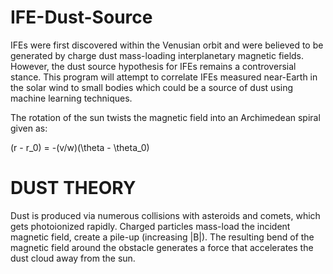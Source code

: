 # IFE-Dust-Source
IFEs were first discovered within the Venusian orbit and were believed to be generated by charge dust mass-loading interplanetary magnetic fields. However, the dust source hypothesis for IFEs remains a controversial stance. This program will attempt to correlate IFEs measured near-Earth in the solar wind to small bodies which could be a source of dust using machine learning techniques.

The rotation of the sun twists the magnetic field into an Archimedean spiral given as:

(r - r_0) = -(v/w)(\theta - \theta_0)

# DUST THEORY
Dust is produced via numerous collisions with asteroids and comets, which gets photoionized rapidly. Charged particles mass-load the incident magnetic field, create a pile-up (increasing |B|). The resulting bend of the magnetic field around the obstacle generates a force that accelerates the dust cloud away from the sun.
